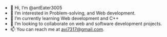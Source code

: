 - 👋 Hi, I’m @antEater3005
- 👀 I’m interested in Problem-solving, and Web development.
- 🌱 I’m currently learning Web development and C++ 
- 💞️ I’m looking to collaborate on web and software development projects.
- 📫 You can reach me at avi7317@gmail.com.

<!---
antEater3005/antEater3005 is a ✨ special ✨ repository because its `README.md` (this file) appears on your GitHub profile.
You can click the Preview link to take a look at your changes.
--->
